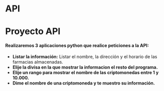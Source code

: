 # API
# Proyecto API
#### Realizaremos 3 aplicaciones python que realice peticiones a la API:
* **Listar la información:** Listar el nombre, la dirección y el horario de las farmacias almacenadas.
* **Elije la divisa en la que mostrar la informacion el resto del programa.**
* **Elije un rango para mostrar el nombre de las criptomonedas entre 1 y 10.000.**
* **Dime el nombre de una criptomoneda y te muestro su información.**
